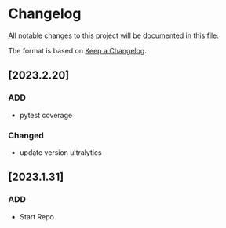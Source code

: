 # Changelog

All notable changes to this project will be documented in this file.

The format is based on [Keep a Changelog](https://keepachangelog.com/en/1.1.0/).

## [2023.2.20]
### ADD
- pytest coverage
### Changed
- update version ultralytics

## [2023.1.31]
### ADD
- Start Repo
